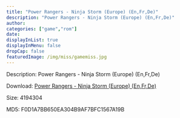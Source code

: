 ```yaml
---
title: "Power Rangers - Ninja Storm (Europe) (En,Fr,De)"
description: "Power Rangers - Ninja Storm (Europe) (En,Fr,De)"
author: 
categories: ["game","rom"]
date: 
displayInList: true
displayInMenu: false
dropCap: false
featuredImage: /img/miss/gamemiss.jpg
---
```


Description: Power Rangers - Ninja Storm (Europe) (En,Fr,De)

Download: <a style="text-decoration:underline;" href="https://mega.nz/#!vKJAXCwY!up043hoHquUbAwpU4k9JPDvk2j5uZVGYF6yd0FCd8oQ" target = "_blank" rel = "nofollow" > Power Rangers - Ninja Storm (Europe) (En,Fr,De)</a>

Size: 4194304

MD5: F0D1A7BB650EA304B9AF7BFC1567A19B


